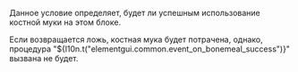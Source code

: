 Данное условие определяет, будет ли успешным использование костной муки 
на этом блоке.

Если возвращается ложь, костная мука будет потрачена, однако, процедура
"${l10n.t("elementgui.common.event_on_bonemeal_success")}" вызвана не будет.